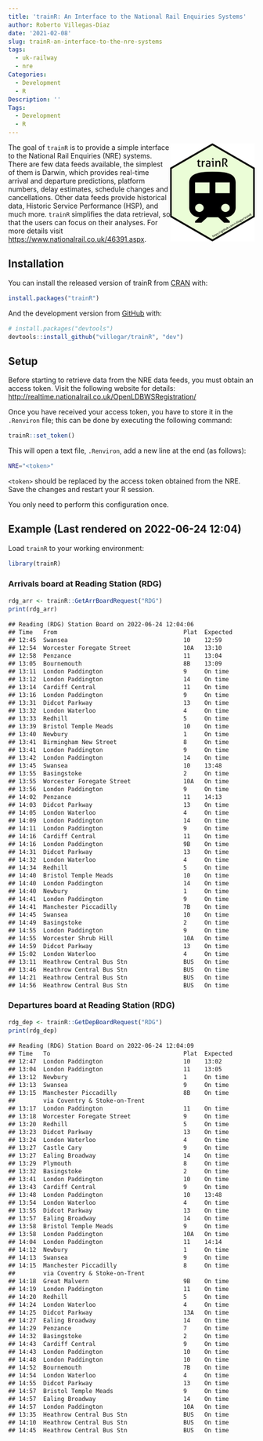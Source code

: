 ```yaml
---
title: 'trainR: An Interface to the National Rail Enquiries Systems'
author: Roberto Villegas-Diaz
date: '2021-02-08'
slug: trainR-an-interface-to-the-nre-systems
tags:
  - uk-railway
  - nre
Categories:
  - Development
  - R
Description: ''
Tags:
  - Development
  - R
---
```


<img src="https://raw.githubusercontent.com/villegar/trainR/main/inst/images/logo.png" alt="logo" align="right" height=200px/>

The goal of `trainR` is to provide a simple interface to the 
National Rail Enquiries (NRE) systems. There are few data feeds 
available, the simplest of them is Darwin, which provides real-time 
arrival and departure predictions, platform numbers, delay estimates, 
schedule changes and cancellations. Other data feeds provide historical 
data, Historic Service Performance (HSP), and much more. `trainR` 
simplifies the data retrieval, so that the users can focus on their 
analyses. For more details visit 
https://www.nationalrail.co.uk/46391.aspx.

## Installation

You can install the released version of trainR from [CRAN](https://CRAN.R-project.org) with:

``` r
install.packages("trainR")
```

And the development version from [GitHub](https://github.com/) with:

``` r
# install.packages("devtools")
devtools::install_github("villegar/trainR", "dev")
```

## Setup
Before starting to retrieve data from the NRE data feeds, you must obtain an access token. 
Visit the following website for details: http://realtime.nationalrail.co.uk/OpenLDBWSRegistration/

Once you have received your access token, you have to store it in the `.Renviron` file; this can be 
done by executing the following command:


```r
trainR::set_token()
```

This will open a text file, `.Renviron`, add a new line at the end (as follows):

```bash
NRE="<token>"
```

`<token>` should be replaced by the access token obtained from the NRE. Save the changes and restart 
your R session.

You only need to perform this configuration once.

## Example (Last rendered on 2022-06-24 12:04)

Load `trainR` to your working environment:

```r
library(trainR)
```

### Arrivals board at Reading Station (RDG)


```r
rdg_arr <- trainR::GetArrBoardRequest("RDG")
print(rdg_arr)
```

```
## Reading (RDG) Station Board on 2022-06-24 12:04:06
## Time   From                                    Plat  Expected
## 12:45  Swansea                                 10    12:59
## 12:54  Worcester Foregate Street               10A   13:10
## 12:58  Penzance                                11    13:04
## 13:05  Bournemouth                             8B    13:09
## 13:11  London Paddington                       9     On time
## 13:12  London Paddington                       14    On time
## 13:14  Cardiff Central                         11    On time
## 13:16  London Paddington                       9     On time
## 13:31  Didcot Parkway                          13    On time
## 13:32  London Waterloo                         4     On time
## 13:33  Redhill                                 5     On time
## 13:39  Bristol Temple Meads                    10    On time
## 13:40  Newbury                                 1     On time
## 13:41  Birmingham New Street                   8     On time
## 13:41  London Paddington                       9     On time
## 13:42  London Paddington                       14    On time
## 13:45  Swansea                                 10    13:48
## 13:55  Basingstoke                             2     On time
## 13:55  Worcester Foregate Street               10A   On time
## 13:56  London Paddington                       9     On time
## 14:02  Penzance                                11    14:13
## 14:03  Didcot Parkway                          13    On time
## 14:05  London Waterloo                         4     On time
## 14:09  London Paddington                       14    On time
## 14:11  London Paddington                       9     On time
## 14:16  Cardiff Central                         11    On time
## 14:16  London Paddington                       9B    On time
## 14:31  Didcot Parkway                          13    On time
## 14:32  London Waterloo                         4     On time
## 14:34  Redhill                                 5     On time
## 14:40  Bristol Temple Meads                    10    On time
## 14:40  London Paddington                       14    On time
## 14:40  Newbury                                 1     On time
## 14:41  London Paddington                       9     On time
## 14:41  Manchester Piccadilly                   7B    On time
## 14:45  Swansea                                 10    On time
## 14:49  Basingstoke                             2     On time
## 14:55  London Paddington                       9     On time
## 14:55  Worcester Shrub Hill                    10A   On time
## 14:59  Didcot Parkway                          13    On time
## 15:02  London Waterloo                         4     On time
## 13:11  Heathrow Central Bus Stn                BUS   On time
## 13:46  Heathrow Central Bus Stn                BUS   On time
## 14:21  Heathrow Central Bus Stn                BUS   On time
## 14:56  Heathrow Central Bus Stn                BUS   On time
```

### Departures board at Reading Station (RDG)


```r
rdg_dep <- trainR::GetDepBoardRequest("RDG")
print(rdg_dep)
```

```
## Reading (RDG) Station Board on 2022-06-24 12:04:09
## Time   To                                      Plat  Expected
## 12:47  London Paddington                       10    13:02
## 13:04  London Paddington                       11    13:05
## 13:12  Newbury                                 1     On time
## 13:13  Swansea                                 9     On time
## 13:15  Manchester Piccadilly                   8B    On time
##        via Coventry & Stoke-on-Trent           
## 13:17  London Paddington                       11    On time
## 13:18  Worcester Foregate Street               9     On time
## 13:20  Redhill                                 5     On time
## 13:23  Didcot Parkway                          13    On time
## 13:24  London Waterloo                         4     On time
## 13:27  Castle Cary                             9     On time
## 13:27  Ealing Broadway                         14    On time
## 13:29  Plymouth                                8     On time
## 13:32  Basingstoke                             2     On time
## 13:41  London Paddington                       10    On time
## 13:43  Cardiff Central                         9     On time
## 13:48  London Paddington                       10    13:48
## 13:54  London Waterloo                         4     On time
## 13:55  Didcot Parkway                          13    On time
## 13:57  Ealing Broadway                         14    On time
## 13:58  Bristol Temple Meads                    9     On time
## 13:58  London Paddington                       10A   On time
## 14:04  London Paddington                       11    14:14
## 14:12  Newbury                                 1     On time
## 14:13  Swansea                                 9     On time
## 14:15  Manchester Piccadilly                   8     On time
##        via Coventry & Stoke-on-Trent           
## 14:18  Great Malvern                           9B    On time
## 14:19  London Paddington                       11    On time
## 14:20  Redhill                                 5     On time
## 14:24  London Waterloo                         4     On time
## 14:25  Didcot Parkway                          13A   On time
## 14:27  Ealing Broadway                         14    On time
## 14:29  Penzance                                7     On time
## 14:32  Basingstoke                             2     On time
## 14:43  Cardiff Central                         9     On time
## 14:43  London Paddington                       10    On time
## 14:48  London Paddington                       10    On time
## 14:52  Bournemouth                             7B    On time
## 14:54  London Waterloo                         4     On time
## 14:55  Didcot Parkway                          13    On time
## 14:57  Bristol Temple Meads                    9     On time
## 14:57  Ealing Broadway                         14    On time
## 14:57  London Paddington                       10A   On time
## 13:35  Heathrow Central Bus Stn                BUS   On time
## 14:10  Heathrow Central Bus Stn                BUS   On time
## 14:45  Heathrow Central Bus Stn                BUS   On time
```
